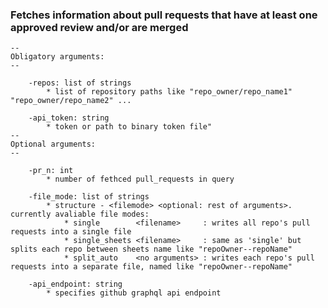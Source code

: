### Fetches information about pull requests that have at least one approved review and/or are merged
	--
	Obligatory arguments:
	--
	
		-repos: list of strings       			
			* list of repository paths like "repo_owner/repo_name1" "repo_owner/repo_name2" ...
			
		-api_token: string   		    
			* token or path to binary token file"
	--
	Optional arguments:
	--
	
		-pr_n: int 		 			
			* number of fethced pull_requests in query
		
		-file_mode: list of strings   
			* structure - <filemode> <optional: rest of arguments>. currently avaliable file modes:
				* single        <filename>     : writes all repo's pull requests into a single file  
				* single_sheets <filename>     : same as 'single' but splits each repo between sheets name like "repoOwner--repoName"
				* split_auto    <no arguments> : writes each repo's pull requests into a separate file, named like "repoOwner--repoName"
				
		-api_endpoint: string		 			
			* specifies github graphql api endpoint
